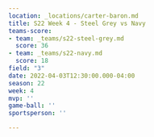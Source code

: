 ```yaml
---
location: _locations/carter-baron.md
title: S22 Week 4 - Steel Grey vs Navy
teams-score:
- team: _teams/s22-steel-grey.md
  score: 36
- team: _teams/s22-navy.md
  score: 18
field: "3"
date: 2022-04-03T12:30:00.000-04:00
season: 22
week: 4
mvp: ''
game-ball: ''
sportsperson: ''

---
```

